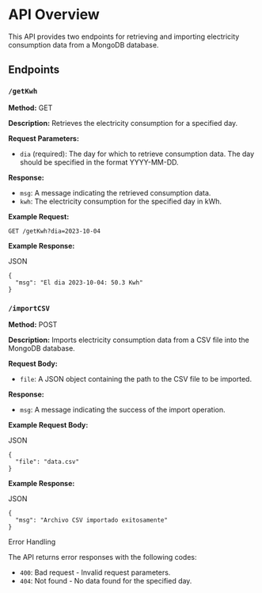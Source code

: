 # API Overview

This API provides two endpoints for retrieving and importing electricity consumption data from a MongoDB database.

## Endpoints

### `/getKwh`

**Method:** GET

**Description:** Retrieves the electricity consumption for a specified day.

**Request Parameters:**

- `dia` (required): The day for which to retrieve consumption data. The day should be specified in the format YYYY-MM-DD.

**Response:**

- `msg`: A message indicating the retrieved consumption data.
- `kwh`: The electricity consumption for the specified day in kWh.

**Example Request:**

```
GET /getKwh?dia=2023-10-04
```

**Example Response:**

JSON

```
{
  "msg": "El dia 2023-10-04: 50.3 Kwh"
}
```

### `/importCSV`

**Method:** POST

**Description:** Imports electricity consumption data from a CSV file into the MongoDB database.

**Request Body:**

- `file`: A JSON object containing the path to the CSV file to be imported.

**Response:**

- `msg`: A message indicating the success of the import operation.

**Example Request Body:**

JSON

```
{
  "file": "data.csv"
}
```

**Example Response:**

JSON

```
{
  "msg": "Archivo CSV importado exitosamente"
}
```

Error Handling

The API returns error responses with the following codes:

- `400`: Bad request - Invalid request parameters.
- `404`: Not found - No data found for the specified day.
